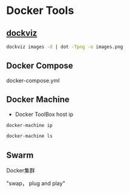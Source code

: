 # Docker Tools

## [dockviz](https://github.com/justone/dockviz)

```bash
dockviz images -d | dot -Tpng -o images.png
```


## Docker Compose

docker-compose.yml


## Docker Machine

- Docker ToolBox host ip
```bash
docker-machine ip
```

```bash
docker-machine ls
```

## Swarm

Docker集群

"swap， plug and play"